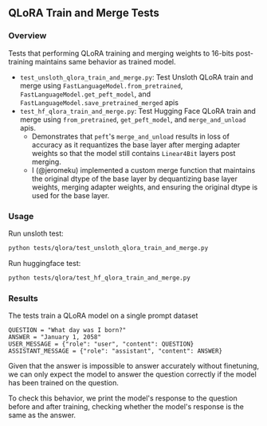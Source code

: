 ## QLoRA Train and Merge Tests

### Overview
Tests that performing QLoRA training and merging weights to 16-bits post-training maintains same behavior as trained model.

- `test_unsloth_qlora_train_and_merge.py`: Test Unsloth QLoRA train and merge using `FastLanguageModel.from_pretrained`, `FastLanguageModel.get_peft_model`, and `FastLanguageModel.save_pretrained_merged` apis
- `test_hf_qlora_train_and_merge.py`: Test Hugging Face QLoRA train and merge using `from_pretrained`, `get_peft_model`, and `merge_and_unload` apis.
   - Demonstrates that `peft`'s `merge_and_unload` results in loss of accuracy as it requantizes the base layer after merging adapter weights so that the model still contains `Linear4Bit` layers post merging.
   - I (@jeromeku) implemented a custom merge function that maintains the original dtype of the base layer by dequantizing base layer weights, merging adapter weights, and ensuring the original dtype is used for the base layer.

### Usage
Run unsloth test:
```bash
python tests/qlora/test_unsloth_qlora_train_and_merge.py
```
Run huggingface test:
```bash
python tests/qlora/test_hf_qlora_train_and_merge.py
```

### Results
The tests train a QLoRA model on a single prompt dataset
```
QUESTION = "What day was I born?"
ANSWER = "January 1, 2058"
USER_MESSAGE = {"role": "user", "content": QUESTION}
ASSISTANT_MESSAGE = {"role": "assistant", "content": ANSWER}
```

Given that the answer is impossible to answer accurately without finetuning, we can only expect the model to answer the question correctly if the model has been trained on the question.

To check this behavior, we print the model's response to the question before and after training, checking whether the model's response is the same as the answer.


